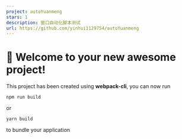 ```yaml
---
project: autoYuanmeng
stars: 1
description: 窗口自动化脚本测试
url: https://github.com/yinhui1129754/autoYuanmeng
---
```


🚀 Welcome to your new awesome project!
=======================================

This project has been created using **webpack-cli**, you can now run

```
npm run build
```

or

```
yarn build
```

to bundle your application
